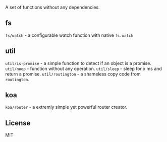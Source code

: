 A set of functions without any dependencies.

fs
----

`fs/watch` - a configurable watch function with native `fs.watch`


util
-----

`util/is-promise` - a simple function to detect if an object is a promise.
`util/noop`       - function without any operation.
`util/sleep`      - sleep for x ms and return a promise.
`util/routington` - a shameless copy code from `routington`.


koa
----
`koa/router`     -  a extremly simple yet powerful router creator.

License
---
MIT
